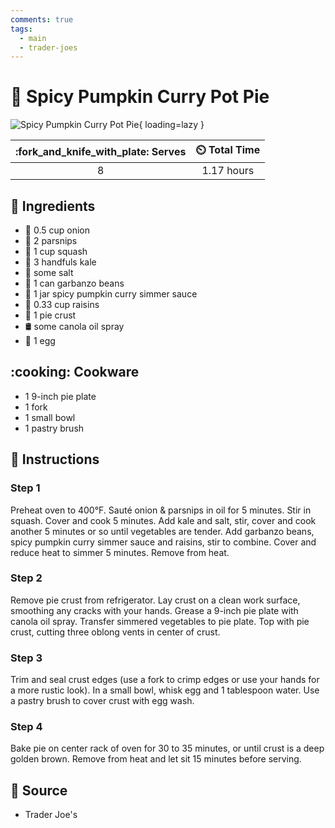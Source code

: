 ```yaml
---
comments: true
tags:
  - main
  - trader-joes
---
```

# :pie: Spicy Pumpkin Curry Pot Pie

![Spicy Pumpkin Curry Pot Pie](../assets/images/spicy-pumpkin-curry-pot-pie.png){ loading=lazy }

| :fork_and_knife_with_plate: Serves | :timer_clock: Total Time |
|:----------------------------------:|:-----------------------: |
| 8 | 1.17 hours |

## :salt: Ingredients

- :onion: 0.5 cup onion
- :carrot: 2 parsnips
- :sweet_potato: 1 cup squash
- :leafy_green: 3 handfuls kale
- :salt: some salt
- :falafel: 1 can garbanzo beans
- :jack_o_lantern: 1 jar spicy pumpkin curry simmer sauce
- :grapes: 0.33 cup raisins
- :pie: 1 pie crust
- :oil_drum: some canola oil spray
- :egg: 1 egg

## :cooking: Cookware

- 1 9-inch pie plate
- 1 fork
- 1 small bowl
- 1 pastry brush

## :pencil: Instructions

### Step 1

Preheat oven to 400°F. Sauté onion & parsnips in oil for 5 minutes. Stir in squash. Cover and cook 5 minutes. Add kale
and salt, stir, cover and cook another 5 minutes or so until vegetables are tender. Add garbanzo beans, spicy pumpkin
curry simmer sauce and raisins, stir to combine. Cover and reduce heat to simmer 5 minutes. Remove from heat.

### Step 2

Remove pie crust from refrigerator. Lay crust on a clean work surface, smoothing any cracks with your hands. Grease a
9-inch pie plate with canola oil spray. Transfer simmered vegetables to pie plate. Top with pie crust, cutting three
oblong vents in center of crust.

### Step 3

Trim and seal crust edges (use a fork to crimp edges or use your hands for a more rustic look). In a small bowl, whisk
egg and 1 tablespoon water. Use a pastry brush to cover crust with egg wash.

### Step 4

Bake pie on center rack of oven for 30 to 35 minutes, or until crust is a deep golden brown. Remove from heat and let
sit 15 minutes before serving.

## :link: Source

- Trader Joe's
